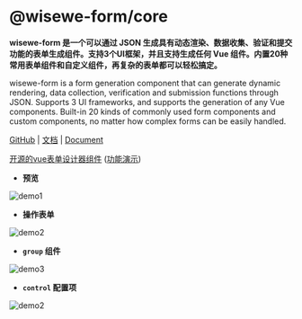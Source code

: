 # @wisewe-form/core
**wisewe-form 是一个可以通过 JSON 生成具有动态渲染、数据收集、验证和提交功能的表单生成组件。支持3个UI框架，并且支持生成任何 Vue 组件。内置20种常用表单组件和自定义组件，再复杂的表单都可以轻松搞定。**

wisewe-form is a form generation component that can generate dynamic rendering, data collection, verification and submission functions through JSON. Supports 3 UI frameworks, and supports the generation of any Vue components. Built-in 20 kinds of commonly used form components and custom components, no matter how complex forms can be easily handled.

[GitHub](https://github.com/wangg-912/wisewe-form) | [文档](http://wisewe-form.com/v2) | [Document](http://wisewe-form.com/en/v2)

[开源的vue表单设计器组件](https://github.com/wangg-912/wisewe-form-designer) ([功能演示](http://wisewe-form.com/designer?fr=fc))

- **预览**

![demo1](https://raw.githubusercontent.com/xaboy/wisewe-form/dev/images/demo-live3.gif)


- **操作表单**

![demo2](https://raw.githubusercontent.com/xaboy/wisewe-form/dev/images/demo-live2.gif)

- **`group` 组件**

![demo3](https://raw.githubusercontent.com/xaboy/wisewe-form/dev/images/demo-group.gif)

- **`control` 配置项**

![demo2](https://raw.githubusercontent.com/xaboy/wisewe-form/dev/images/demo-live4.gif)
